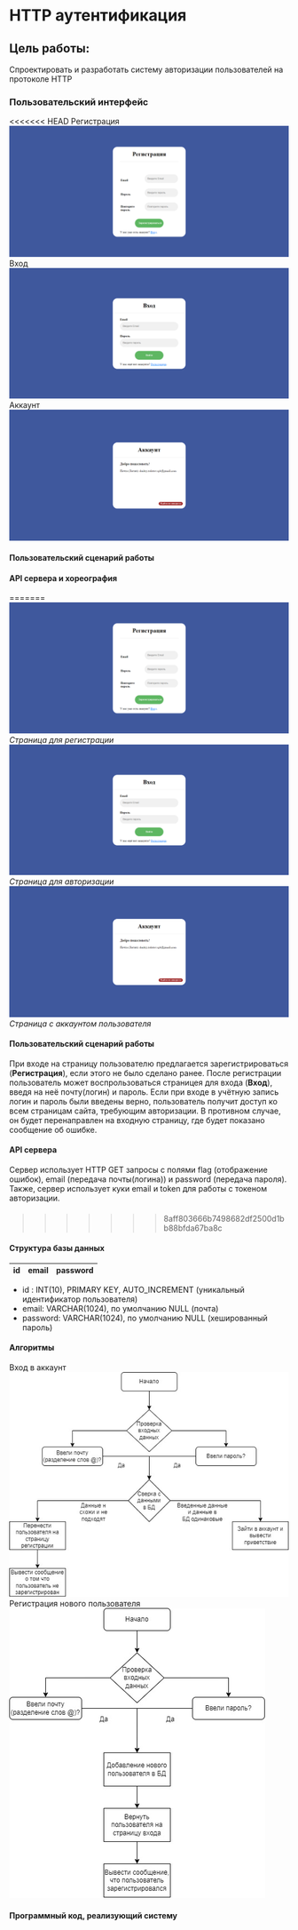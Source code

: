 # HTTP аутентификация

## Цель работы:
Спроектировать и разработать систему авторизации пользователей на протоколе HTTP
### Пользовательский интерфейс
<<<<<<< HEAD
Регистрация![](reg.png)
Вход![](auth.png)
Аккаунт![](account.png)

#### Пользовательский сценарий работы

#### API сервера и хореография
=======
![](reg.png "Регистрация")
*Страница для регистрации*
![](auth.png "Авторизация")
*Страница для авторизации*
![](account.png "Аккаунт")
*Страница с аккаунтом пользователя*

#### Пользовательский сценарий работы
При входе на страницу пользователю предлагается зарегистрироваться (**Регистрация**), если этого не было сделано ранее. После регистрации пользователь может воспрользоваться страницея для входа (**Вход**), введя на неё почту(логин) и пароль. Если при входе в учётную запись логин и пароль были введены верно, пользователь получит доступ ко всем страницам сайта, требующим авторизации. В противном случае, он будет перенаправлен на входную страницу, где будет показано сообщение об ошибке.

#### API сервера
Сервер использует HTTP GET запросы с полями flag (отображение ошибок), email (передача почты(логина)) и password (передача пароля). Также, сервер использует куки email и token для работы с токеном авторизации.

####
>>>>>>> 8aff803666b7498682df2500d1bb88bfda67ba8c

#### Структура базы данных
| id | email | password |
| -- | ----- | -------- |
- id : INT(10), PRIMARY KEY, AUTO_INCREMENT
(уникальный идентификатор пользователя)
- email: VARCHAR(1024), по умолчанию NULL
(почта)
- password: VARCHAR(1024), по умолчанию NULL
(хешированный пароль)

#### Алгоритмы
Вход в аккаунт![login.jpg](login.jpg)
Регистрация нового пользователя![signup.jpg](signup.jpg)

#### Программный код, реализующий систему
